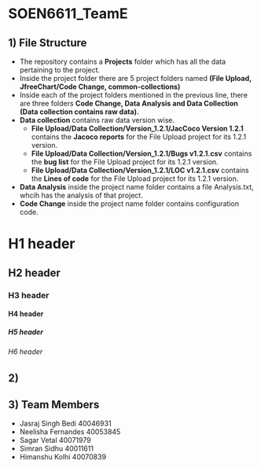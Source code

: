 # SOEN6611_TeamE


## 1) File Structure

- The repository contains a **Projects** folder which has all the data pertaining to the project.
- Inside the project folder there are 5 project folders named **(File Upload, JfreeChart/Code Change,  common-collections)**
- Inside each of the project folders mentioned in the previous line, there are three folders **Code Change, Data Analysis and Data Collection (Data collection contains raw data).**
- **Data collection** contains raw data version wise. 
    + **File Upload/Data Collection/Version_1.2.1/JacCoco Version 1.2.1** contains the **Jacoco reports** for the File Upload project for its 1.2.1 version.
    + **File Upload/Data Collection/Version_1.2.1/Bugs v1.2.1.csv** contains the **bug list**   for the File Upload project for its 1.2.1 version.
    + **File Upload/Data Collection/Version_1.2.1/LOC v1.2.1.csv** contains the **Lines of code**   for the File Upload project for its 1.2.1 version.
- **Data Analysis** inside the project name folder contains a file Analysis.txt, whcih has the analysis of that project.
- **Code Change** inside the project name folder contains configuration code.

# H1 header
## H2 header
### H3 header
#### H4 header
##### H5 header
###### H6 header

## 2) 

## 3) Team Members

- Jasraj Singh Bedi  40046931
- Neelisha Fernandes 40053845
- Sagar Vetal  40071979
- Simran Sidhu  40011611
- Himanshu Kolhi 40070839

